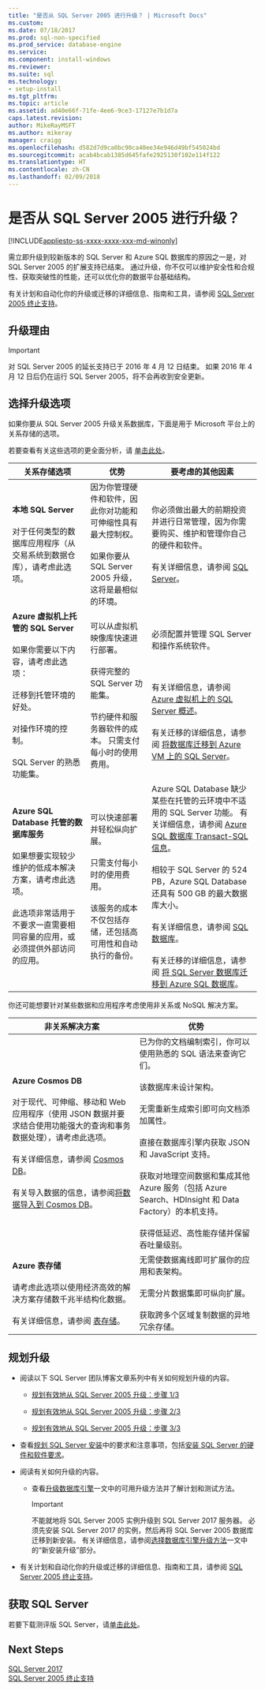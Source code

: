 ```yaml
---
title: "是否从 SQL Server 2005 进行升级？ | Microsoft Docs"
ms.custom: 
ms.date: 07/18/2017
ms.prod: sql-non-specified
ms.prod_service: database-engine
ms.service: 
ms.component: install-windows
ms.reviewer: 
ms.suite: sql
ms.technology:
- setup-install
ms.tgt_pltfrm: 
ms.topic: article
ms.assetid: ad40e66f-71fe-4ee6-9ce3-17127e7b1d7a
caps.latest.revision: 
author: MikeRayMSFT
ms.author: mikeray
manager: craigg
ms.openlocfilehash: d582d7d9ca0bc90ca40ee34e946d49bf545024bd
ms.sourcegitcommit: acab4bcab1385d645fafe2925130f102e114f122
ms.translationtype: HT
ms.contentlocale: zh-CN
ms.lasthandoff: 02/09/2018
---
```

# <a name="are-you-upgrading-from-sql-server-2005"></a>是否从 SQL Server 2005 进行升级？

[!INCLUDE[appliesto-ss-xxxx-xxxx-xxx-md-winonly](../../includes/appliesto-ss-xxxx-xxxx-xxx-md-winonly.md)]
 
 需立即升级到较新版本的 SQL Server 和 Azure SQL 数据库的原因之一是，对 SQL Server 2005 的扩展支持已结束。 通过升级，你不仅可以维护安全性和合规性、获取突破性的性能，还可以优化你的数据平台基础结构。  
  
 有关计划和自动化你的升级或迁移的详细信息、指南和工具，请参阅 [SQL Server 2005 终止支持](http://www.microsoft.com/en-us/server-cloud/products/sql-server-2005/)。  
  
## <a name="why-upgrade"></a>升级理由  
  
> [!IMPORTANT]  
>  对 SQL Server 2005 的延长支持已于 2016 年 4 月 12 日结束。 如果 2016 年 4 月 12 日后仍在运行 SQL Server 2005，将不会再收到安全更新。  
  
## <a name="choose-your-upgrade-option"></a>选择升级选项  
如果你要从 SQL Server 2005 升级关系数据库，下面是用于 Microsoft 平台上的关系存储的选项。  
  
若要查看有关这些选项的更全面分析，请 [单击此处](http://sql05upgrade.azurewebsites.net/)。  
  
|关系存储选项|优势|要考虑的其他因素|  
|-------------------------------|--------------|-------------------------------|  
|**本地 SQL Server**<br /><br /> 对于任何类型的数据库应用程序（从交易系统到数据仓库），请考虑此选项。|因为你管理硬件和软件，因此你对功能和可伸缩性具有最大控制权。<br /><br /> 如果你要从 SQL Server 2005 升级，这将是最相似的环境。|你必须做出最大的前期投资并进行日常管理，因为你需要购买、维护和管理你自己的硬件和软件。<br /><br /> 有关详细信息，请参阅 [SQL Server](https://www.microsoft.com/EN-US/server-cloud/products/sql-server-2017/)。|  
|**Azure 虚拟机上托管的 SQL Server**<br /><br /> 如果你需要以下内容，请考虑此选项：<br /><br /> 迁移到托管环境的好处。<br /><br /> 对操作环境的控制。<br /><br /> SQL Server 的熟悉功能集。|可以从虚拟机映像库快速进行部署。<br /><br /> 获得完整的 SQL Server 功能集。<br /><br /> 节约硬件和服务器软件的成本。 只需支付每小时的使用费用。|必须配置并管理 SQL Server 和操作系统软件。<br /><br /> <br /><br /> 有关详细信息，请参阅 [Azure 虚拟机上的 SQL Server 概述](https://azure.microsoft.com/documentation/articles/virtual-machines-sql-server-infrastructure-services/)。<br /><br /> 有关迁移的详细信息，请参阅 [将数据库迁移到 Azure VM 上的 SQL Server](https://azure.microsoft.com/documentation/articles/virtual-machines-migrate-onpremises-database/)。|  
|**Azure SQL Database 托管的数据库服务**<br /><br /> 如果想要实现较少维护的低成本解决方案，请考虑此选项。<br /><br /> 此选项非常适用于不要求一直需要相同容量的应用，或必须提供外部访问的应用。|可以快速部署并轻松纵向扩展。<br /><br /> 只需支付每小时的使用费用。<br /><br /> 该服务的成本不仅包括存储，还包括高可用性和自动执行的备份。|Azure SQL Database 缺少某些在托管的云环境中不适用的 SQL Server 功能。 有关详细信息，请参阅 [Azure SQL 数据库 Transact-SQL 信息](https://azure.microsoft.com/documentation/articles/sql-database-transact-sql-information/)。<br /><br /> 相较于 SQL Server 的 524 PB，Azure SQL Database 还具有 500 GB 的最大数据库大小。<br /><br /> 有关详细信息，请参阅 [SQL 数据库](https://azure.microsoft.com/services/sql-database/)。<br /><br /> 有关迁移的详细信息，请参阅 [将 SQL Server 数据库迁移到 Azure SQL 数据库](https://azure.microsoft.com/documentation/articles/sql-database-cloud-migrate/)。|  
  
 你还可能想要针对某些数据和应用程序考虑使用非关系或 NoSQL 解决方案。  
  
|非关系解决方案|优势|  
|------------------------------|--------------|  
|**Azure Cosmos DB**<br /><br /> 对于现代、可伸缩、移动和 Web 应用程序（使用 JSON 数据并要求结合使用功能强大的查询和事务数据处理），请考虑此选项。<br /><br /> 有关详细信息，请参阅 [Cosmos DB](http://azure.microsoft.com/services/cosmos-db/)。<br /><br /> 有关导入数据的信息，请参阅[将数据导入到 Cosmos DB](http://docs.microsoft.com/azure/cosmos-db/import-data/)。|已为你的文档编制索引，你可以使用熟悉的 SQL 语法来查询它们。<br /><br /> 该数据库未设计架构。<br /><br /> 无需重新生成索引即可向文档添加属性。<br /><br /> 直接在数据库引擎内获取 JSON 和 JavaScript 支持。<br /><br /> 获取对地理空间数据和集成其他 Azure 服务（包括 Azure Search、HDInsight 和 Data Factory）的本机支持。<br /><br /> 获得低延迟、高性能存储并保留吞吐量级别。|  
|**Azure 表存储**<br /><br /> 请考虑此选项以使用经济高效的解决方案存储数千兆半结构化数据。<br /><br /> 有关详细信息，请参阅 [表存储](https://azure.microsoft.com/services/storage/tables/)。|无需使数据离线即可扩展你的应用和表架构。<br /><br /> 无需分片数据集即可纵向扩展。<br /><br /> 获取跨多个区域复制数据的异地冗余存储。|  
  
## <a name="plan-your-upgrade"></a>规划升级  
  
-   阅读以下 SQL Server 团队博客文章系列中有关如何规划升级的内容。  
  
    -   [规划有效地从 SQL Server 2005 升级：步骤 1/3](http://blogs.technet.com/b/dataplatforminsider/archive/2015/12/10/planning-an-efficient-upgrade-from-sql-server-2005-step-1-of-3.aspx)  
  
    -   [规划有效地从 SQL Server 2005 升级：步骤 2/3](http://blogs.technet.com/b/dataplatforminsider/archive/2015/12/15/planning-an-efficient-upgrade-from-sql-server-2005-step-2-of-3.aspx)  
  
    -   [规划有效地从 SQL Server 2005 升级：步骤 3/3](http://blogs.technet.com/b/dataplatforminsider/archive/2015/12/17/planning-an-efficient-upgrade-from-sql-server-2005-step-3-of-3.aspx)  
  
-   查看[规划 SQL Server 安装](../../sql-server/install/planning-a-sql-server-installation.md)中的要求和注意事项，包括[安装 SQL Server 的硬件和软件要求](../../sql-server/install/hardware-and-software-requirements-for-installing-sql-server.md)。  
  
-   阅读有关如何升级的内容。  
  
    -   查看[升级数据库引擎](../../database-engine/install-windows/upgrade-database-engine.md)一文中的可用升级方法并了解计划和测试方法。  
  
        > [!IMPORTANT]  
        >  不能就地将 SQL Server 2005 实例升级到 SQL Server 2017 服务器。 必须先安装 SQL Server 2017 的实例，然后再将 SQL Server 2005 数据库迁移到新安装。 有关详细信息，请参阅[选择数据库引擎升级方法](../../database-engine/install-windows/choose-a-database-engine-upgrade-method.md)一文中的“新安装升级”部分。  
   
  
-   有关计划和自动化你的升级或迁移的详细信息、指南和工具，请参阅 [SQL Server 2005 终止支持](http://www.microsoft.com/en-us/server-cloud/products/sql-server-2005/)。  
  
## <a name="get-sql-server"></a>获取 SQL Server  
 若要下载测评版 SQL Server，请[单击此处](http://www.microsoft.com/evalcenter/evaluate-sql-server-2016)。  
  
## <a name="next-steps"></a>Next Steps  
 [SQL Server 2017](http://www.microsoft.com/sql-server/sql-server-2017)   
 [SQL Server 2005 终止支持](http://www.microsoft.com/en-us/server-cloud/products/sql-server-2005/)   
  
  
